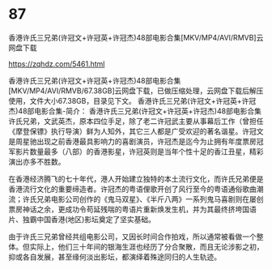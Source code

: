 # 87
香港许氏三兄弟(许冠文+许冠英+许冠杰)48部电影合集[MKV/MP4/AVI/RMVB]云网盘下载

https://zqhdz.com/5461.html

香港许氏三兄弟(许冠文+许冠英+许冠杰)48部电影合集[MKV/MP4/AVI/RMVB/67.38GB]云网盘下载，已做压缩处理，云网盘下载后解压使用，文件大小67.38GB，目录见下文。
香港许氏三兄弟(许冠文+许冠英+许冠杰)48部电影合集-简介：
香港许氏三兄弟(许冠文+许冠英+许冠杰)48部电影合集
许氏兄弟，文武英杰，原本四位手足，除了老二许冠武主要从事幕后工作（曾担任《摩登保镖》执行导演）鲜为人知外，其它三人都是广受欢迎的著名谐星。许冠文是周星驰出现之前香港最具影响力的喜剧演员，许冠杰是迄今为止拥有年度票房冠军影片数量最多（八部）的香港影星，许冠英则是当年个性十足的香江丑星，精彩演出亦多不胜数。

在香港经济腾飞的七十年代，港人开始建立独特的本土流行文化，而许氏兄弟便是香港流行文化的重要缔造者。许冠杰的粤语俚歌开创了风行至今的粤语通俗歌曲潮流；许氏兄弟电影公司创作的《鬼马双星》、《半斤八两》一系列鬼马喜剧则在屡创票房神话之余，更成功令苟延残喘的粤语片重新焕发生机，并为其最终挤垮国语片、独霸中国香港(地区)影坛奠定了坚实基础。

由于许氏三兄弟曾经共组电影公司，又因长时间合作拍戏，所以通常被看做一个整体。但实际上，他们三十年间的银海生涯也经历了分合聚散，而且无论涉影之初，抑或各自发展，甚至缘何淡出影坛，都演绎着殊途同归的人生轨迹。
